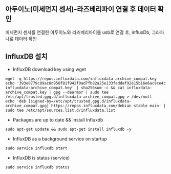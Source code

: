 ## 아두이노(미세먼지 센서)-라즈베리파이 연결 후 데이터 확인
미세먼지 센서를 연결한 아두이노와 라즈베리파이를 usb로 연결 후, influxDb, 그라파나로 데이터 확인 

## InfluxDB 설치
- InfluxDB download key using wget
```
wget -q https://repos.influxdata.com/influxdata-archive_compat.key
echo '393e8779c89ac8d958f81f942f9ad7fb82a25e133faddaf92e15b16e6ac9ce4c influxdata-archive_compat.key' | sha256sum -c && cat influxdata-archive_compat.key | gpg --dearmor | sudo tee /etc/apt/trusted.gpg.d/influxdata-archive_compat.gpg > /dev/null
echo 'deb [signed-by=/etc/apt/trusted.gpg.d/influxdata-archive_compat.gpg] https://repos.influxdata.com/debian stable main' | sudo tee /etc/apt/sources.list.d/influxdata.list
```
- Packages are up to date && install Influxdb
```
sudo apt-get update && sudo apt-get install influxdb -y
```

- InfluxDB as a background service on startup
```
sudo service influxdb start
```
- InfluxDB is status (service)
```
sudo service influxdb status
```
